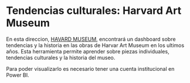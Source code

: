 # Tendencias culturales: Harvard Art Museum 

En esta direccion, [HAVARD MUSEUM](https://app.powerbi.com/links/6mnJzBC6fB?ctid=67553645-0db3-4480-b127-6f819a79e367&pbi_source=linkShare&bookmarkGuid=feb15757-aa19-4f85-b8e8-b9c8fed28c28), encontrará un dashboard sobre tendencias y la historia en las obras de Harvar Art Museum en los ultimos años. Esta herramienta permite aprender sobre piezas individuales, tendencias culturales y la historia del museo. 

Para poder visualizarlo es necesario tener una cuenta institucional en Power BI. 
